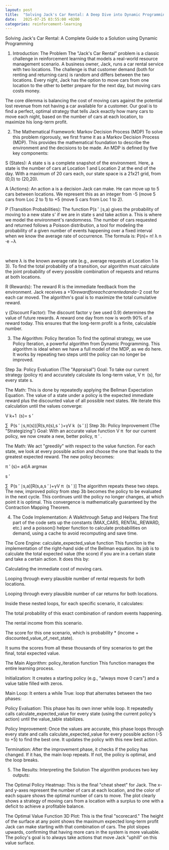 ```yaml
---
layout: post
title:  "Solving Jack's Car Rental: A Deep Dive into Dynamic Programming"
date:   2025-07-25 03:55:00 +0200
categories: reinforcement-learning
---
```

Solving Jack's Car Rental: A Complete Guide to a Solution using Dynamic Programming
1. Introduction: The Problem
The "Jack's Car Rental" problem is a classic challenge in reinforcement learning that models a real-world resource management scenario. A business owner, Jack, runs a car rental service with two locations. The challenge is that customer demand (both for renting and returning cars) is random and differs between the two locations. Every night, Jack has the option to move cars from one location to the other to better prepare for the next day, but moving cars costs money.

The core dilemma is balancing the cost of moving cars against the potential lost revenue from not having a car available for a customer. Our goal is to find a perfect, optimal strategy that tells Jack exactly how many cars to move each night, based on the number of cars at each location, to maximize his long-term profit.

2. The Mathematical Framework: Markov Decision Process (MDP)
To solve this problem rigorously, we first frame it as a Markov Decision Process (MDP). This provides the mathematical foundation to describe the environment and the decisions to be made. An MDP is defined by five key components:

S (States): A state s is a complete snapshot of the environment. Here, a state is the number of cars at Location 1 and Location 2 at the end of the day. With a maximum of 20 cars each, our state space is a 21x21 grid, from (0,0) to (20,20).

A (Actions): An action a is a decision Jack can make. He can move up to 5 cars between locations. We represent this as an integer from -5 (move 5 cars from Loc 2 to 1) to +5 (move 5 cars from Loc 1 to 2).

P (Transition Probabilities): The function P(s 
′
 ∣s,a) gives the probability of moving to a new state s' if we are in state s and take action a. This is where we model the environment's randomness. The number of cars requested and returned follows a Poisson distribution, a tool for modeling the probability of a given number of events happening over a fixed interval when we know the average rate of occurrence. The formula is:
P(n)= 
n!
λ 
n
 ⋅e 
−λ
 
​
 
where λ is the known average rate (e.g., average requests at Location 1 is 3). To find the total probability of a transition, our algorithm must calculate the joint probability of every possible combination of requests and returns at both locations.

R (Rewards): The reward R is the immediate feedback from the environment. Jack receives a +$10 reward for each car rented and a -$2 cost for each car moved. The algorithm's goal is to maximize the total cumulative reward.

γ (Discount Factor): The discount factor γ (we used 0.9) determines the value of future rewards. A reward one day from now is worth 90% of a reward today. This ensures that the long-term profit is a finite, calculable number.

3. The Algorithm: Policy Iteration
To find the optimal strategy, we use Policy Iteration, a powerful algorithm from Dynamic Programming. This algorithm is ideal when we have a full model of the MDP, as we do here. It works by repeating two steps until the policy can no longer be improved.

Step 3a: Policy Evaluation (The "Appraisal")
Goal: To take our current strategy (policy π) and accurately calculate its long-term value, V 
π
​
 (s), for every state s.

The Math: This is done by repeatedly applying the Bellman Expectation Equation. The value of a state under a policy is the expected immediate reward plus the discounted value of all possible next states. We iterate this calculation until the values converge:

V 
k+1
​
 (s)= 
s 
′
 
∑
​
 P(s 
′
 ∣s,π(s))[R(s,π(s),s 
′
 )+γV 
k
​
 (s 
′
 )]
Step 3b: Policy Improvement (The "Strategizing")
Goal: With an accurate value function V 
π
​
  for our current policy, we now create a new, better policy, π 
′
 .

The Math: We act "greedily" with respect to the value function. For each state, we look at every possible action and choose the one that leads to the greatest expected reward. The new policy becomes:

π 
′
 (s)= 
a∈A
argmax
​
  
s 
′
 
∑
​
 P(s 
′
 ∣s,a)[R(s,a,s 
′
 )+γV 
π
​
 (s 
′
 )]
The algorithm repeats these two steps. The new, improved policy from step 3b becomes the policy to be evaluated in the next cycle. This continues until the policy no longer changes, at which point it is optimal. This convergence is mathematically guaranteed by the Contraction Mapping Theorem.

4. The Code Implementation: A Walkthrough
Setup and Helpers
The first part of the code sets up the constants (MAX_CARS, RENTAL_REWARD, etc.) and a poisson() helper function to calculate probabilities on demand, using a cache to avoid recomputing and save time.

The Core Engine: calculate_expected_value function
This function is the implementation of the right-hand side of the Bellman equation. Its job is to calculate the total expected value (the score) if you are in a certain state and take a certain action. It does this by:

Calculating the immediate cost of moving cars.

Looping through every plausible number of rental requests for both locations.

Looping through every plausible number of car returns for both locations.

Inside these nested loops, for each specific scenario, it calculates:

The total probability of this exact combination of random events happening.

The rental income from this scenario.

The score for this one scenario, which is probability * (income + discounted_value_of_next_state).

It sums the scores from all these thousands of tiny scenarios to get the final, total expected value.

The Main Algorithm: policy_iteration function
This function manages the entire learning process.

Initialization: It creates a starting policy (e.g., "always move 0 cars") and a value table filled with zeros.

Main Loop: It enters a while True: loop that alternates between the two phases:

Policy Evaluation: This phase has its own inner while loop. It repeatedly calls calculate_expected_value for every state (using the current policy's action) until the value_table stabilizes.

Policy Improvement: Once the values are accurate, this phase loops through every state and calls calculate_expected_value for every possible action (-5 to +5) to find the best one. It updates the policy with this new best action.

Termination: After the improvement phase, it checks if the policy has changed. If it has, the main loop repeats. If not, the policy is optimal, and the loop breaks.

5. The Results: Interpreting the Solution
The algorithm produces two key outputs:

The Optimal Policy Heatmap: This is the final "cheat sheet" for Jack. The x- and y-axes represent the number of cars at each location, and the color of each square shows the optimal number of cars to move. The plot clearly shows a strategy of moving cars from a location with a surplus to one with a deficit to achieve a profitable balance.

The Optimal Value Function 3D Plot: This is the final "scorecard." The height of the surface at any point shows the maximum expected long-term profit Jack can make starting with that combination of cars. The plot slopes upwards, confirming that having more cars in the system is more valuable. The policy's goal is to always take actions that move Jack "uphill" on this value surface.